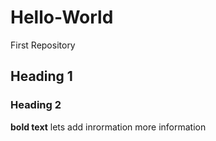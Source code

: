 # Hello-World
First Repository 
## Heading 1 
### Heading 2 
**bold text**
lets add inrormation
more information 
